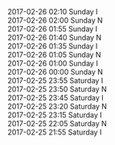 2017-02-26 02:10 Sunday  I  
2017-02-26 02:00 Sunday  N  
2017-02-26 01:55 Sunday  I  
2017-02-26 01:40 Sunday  N  
2017-02-26 01:35 Sunday  I  
2017-02-26 01:05 Sunday  N  
2017-02-26 01:00 Sunday  I  
2017-02-26 00:00 Sunday  N  
2017-02-25 23:55 Saturday  I  
2017-02-25 23:50 Saturday  N  
2017-02-25 23:45 Saturday  I  
2017-02-25 23:20 Saturday  N  
2017-02-25 23:15 Saturday  I  
2017-02-25 22:05 Saturday  N  
2017-02-25 21:55 Saturday  I  
